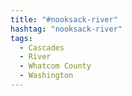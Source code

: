 ```yaml
---
title: "#nooksack-river"
hashtag: "nooksack-river"
tags:
  - Cascades
  - River
  - Whatcom County
  - Washington
---
```

